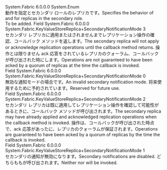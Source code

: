 <Type Name="KeyValueStoreReplica+SecondaryNotificationMode" FullName="System.Fabric.KeyValueStoreReplica+SecondaryNotificationMode">
  <TypeSignature Language="C#" Value="public enum KeyValueStoreReplica.SecondaryNotificationMode" />
  <TypeSignature Language="ILAsm" Value=".class nested public auto ansi sealed KeyValueStoreReplica/SecondaryNotificationMode extends System.Enum" />
  <TypeSignature Language="DocId" Value="T:System.Fabric.KeyValueStoreReplica.SecondaryNotificationMode" />
  <TypeSignature Language="VB.NET" Value="Public Enum KeyValueStoreReplica.SecondaryNotificationMode" />
  <TypeSignature Language="F#" Value="type KeyValueStoreReplica.SecondaryNotificationMode = " />
  <AssemblyInfo>
    <AssemblyName>System.Fabric</AssemblyName>
    <AssemblyVersion>6.0.0.0</AssemblyVersion>
  </AssemblyInfo>
  <Base>
    <BaseTypeName>System.Enum</BaseTypeName>
  </Base>
  <Docs>
    <summary>
      <para><span data-ttu-id="1cae9-101">動作を指定<see cref="M:System.Fabric.KeyValueStoreReplica.OnCopyComplete(System.Fabric.KeyValueStoreEnumerator)" />と<see cref="M:System.Fabric.KeyValueStoreReplica.OnReplicationOperation(System.Collections.Generic.IEnumerator{System.Fabric.KeyValueStoreNotification})" />セカンダリ ロールのレプリカです。</span><span class="sxs-lookup"><span data-stu-id="1cae9-101">Specifies the behavior of <see cref="M:System.Fabric.KeyValueStoreReplica.OnCopyComplete(System.Fabric.KeyValueStoreEnumerator)" /> and <see cref="M:System.Fabric.KeyValueStoreReplica.OnReplicationOperation(System.Collections.Generic.IEnumerator{System.Fabric.KeyValueStoreNotification})" /> for replicas in the secondary role.</span></span></para>
    </summary>
    <remarks>To be added.</remarks>
  </Docs>
  <Members>
    <Member MemberName="BlockSecondaryAck">
      <MemberSignature Language="C#" Value="BlockSecondaryAck" />
      <MemberSignature Language="ILAsm" Value=".field public static literal valuetype System.Fabric.KeyValueStoreReplica/SecondaryNotificationMode BlockSecondaryAck = int32(3)" />
      <MemberSignature Language="DocId" Value="F:System.Fabric.KeyValueStoreReplica.SecondaryNotificationMode.BlockSecondaryAck" />
      <MemberSignature Language="VB.NET" Value="BlockSecondaryAck" />
      <MemberSignature Language="F#" Value="BlockSecondaryAck = 3" Usage="System.Fabric.KeyValueStoreReplica.SecondaryNotificationMode.BlockSecondaryAck" />
      <MemberType>Field</MemberType>
      <AssemblyInfo>
        <AssemblyName>System.Fabric</AssemblyName>
        <AssemblyVersion>6.0.0.0</AssemblyVersion>
      </AssemblyInfo>
      <ReturnValue>
        <ReturnType>System.Fabric.KeyValueStoreReplica+SecondaryNotificationMode</ReturnType>
      </ReturnValue>
      <MemberValue>3</MemberValue>
      <Docs>
        <summary>
          <para><span data-ttu-id="1cae9-102">セカンダリ レプリカに適用またはされませんまでレプリケーション操作の確認、<see cref="M:System.Fabric.KeyValueStoreReplica.OnReplicationOperation(System.Collections.Generic.IEnumerator{System.Fabric.KeyValueStoreNotification})" />コールバック メソッドを返します。</span><span class="sxs-lookup"><span data-stu-id="1cae9-102">The secondary replica will not apply or acknowledge replication operations until the <see cref="M:System.Fabric.KeyValueStoreReplica.OnReplicationOperation(System.Collections.Generic.IEnumerator{System.Fabric.KeyValueStoreNotification})" /> callback method returns.</span></span> <span data-ttu-id="1cae9-103">操作とは限りません ack 応答をされているレプリカのクォーラム、コールバックが呼び出された時にします。</span><span class="sxs-lookup"><span data-stu-id="1cae9-103">Operations are not guaranteed to have been acked by a quorum of replicas at the time the callback is invoked.</span></span></para>
        </summary>
      </Docs>
    </Member>
    <Member MemberName="Invalid">
      <MemberSignature Language="C#" Value="Invalid" />
      <MemberSignature Language="ILAsm" Value=".field public static literal valuetype System.Fabric.KeyValueStoreReplica/SecondaryNotificationMode Invalid = int32(0)" />
      <MemberSignature Language="DocId" Value="F:System.Fabric.KeyValueStoreReplica.SecondaryNotificationMode.Invalid" />
      <MemberSignature Language="VB.NET" Value="Invalid" />
      <MemberSignature Language="F#" Value="Invalid = 0" Usage="System.Fabric.KeyValueStoreReplica.SecondaryNotificationMode.Invalid" />
      <MemberType>Field</MemberType>
      <AssemblyInfo>
        <AssemblyName>System.Fabric</AssemblyName>
        <AssemblyVersion>6.0.0.0</AssemblyVersion>
      </AssemblyInfo>
      <ReturnValue>
        <ReturnType>System.Fabric.KeyValueStoreReplica+SecondaryNotificationMode</ReturnType>
      </ReturnValue>
      <MemberValue>0</MemberValue>
      <Docs>
        <summary>
          <para><span data-ttu-id="1cae9-104">無効な通知モードの場合です。</span><span class="sxs-lookup"><span data-stu-id="1cae9-104">An invalid secondary notification mode.</span></span> <span data-ttu-id="1cae9-105">将来使用するために予約されています。</span><span class="sxs-lookup"><span data-stu-id="1cae9-105">Reserved for future use.</span></span></para>
        </summary>
      </Docs>
    </Member>
    <Member MemberName="NonBlockingQuorumAcked">
      <MemberSignature Language="C#" Value="NonBlockingQuorumAcked" />
      <MemberSignature Language="ILAsm" Value=".field public static literal valuetype System.Fabric.KeyValueStoreReplica/SecondaryNotificationMode NonBlockingQuorumAcked = int32(2)" />
      <MemberSignature Language="DocId" Value="F:System.Fabric.KeyValueStoreReplica.SecondaryNotificationMode.NonBlockingQuorumAcked" />
      <MemberSignature Language="VB.NET" Value="NonBlockingQuorumAcked" />
      <MemberSignature Language="F#" Value="NonBlockingQuorumAcked = 2" Usage="System.Fabric.KeyValueStoreReplica.SecondaryNotificationMode.NonBlockingQuorumAcked" />
      <MemberType>Field</MemberType>
      <AssemblyInfo>
        <AssemblyName>System.Fabric</AssemblyName>
        <AssemblyVersion>6.0.0.0</AssemblyVersion>
      </AssemblyInfo>
      <ReturnValue>
        <ReturnType>System.Fabric.KeyValueStoreReplica+SecondaryNotificationMode</ReturnType>
      </ReturnValue>
      <MemberValue>2</MemberValue>
      <Docs>
        <summary>
          <para><span data-ttu-id="1cae9-106">セカンダリ レプリカは既に適用してレプリケーション操作を確認して可能性があるときに、<see cref="M:System.Fabric.KeyValueStoreReplica.OnReplicationOperation(System.Collections.Generic.IEnumerator{System.Fabric.KeyValueStoreNotification})" />コールバック メソッドが呼び出されます。</span><span class="sxs-lookup"><span data-stu-id="1cae9-106">The secondary replica may have already applied and acknowledged replication operations when the <see cref="M:System.Fabric.KeyValueStoreReplica.OnReplicationOperation(System.Collections.Generic.IEnumerator{System.Fabric.KeyValueStoreNotification})" /> callback method is invoked.</span></span> <span data-ttu-id="1cae9-107">操作は、コールバックが呼び出された時点で、ack 応答があったに、レプリカのクォーラムが保証されます。</span><span class="sxs-lookup"><span data-stu-id="1cae9-107">Operations are guaranteed to have been acked by a quorum of replicas by the time the callback is invoked.</span></span></para>
        </summary>
      </Docs>
    </Member>
    <Member MemberName="None">
      <MemberSignature Language="C#" Value="None" />
      <MemberSignature Language="ILAsm" Value=".field public static literal valuetype System.Fabric.KeyValueStoreReplica/SecondaryNotificationMode None = int32(1)" />
      <MemberSignature Language="DocId" Value="F:System.Fabric.KeyValueStoreReplica.SecondaryNotificationMode.None" />
      <MemberSignature Language="VB.NET" Value="None" />
      <MemberSignature Language="F#" Value="None = 1" Usage="System.Fabric.KeyValueStoreReplica.SecondaryNotificationMode.None" />
      <MemberType>Field</MemberType>
      <AssemblyInfo>
        <AssemblyName>System.Fabric</AssemblyName>
        <AssemblyVersion>6.0.0.0</AssemblyVersion>
      </AssemblyInfo>
      <ReturnValue>
        <ReturnType>System.Fabric.KeyValueStoreReplica+SecondaryNotificationMode</ReturnType>
      </ReturnValue>
      <MemberValue>1</MemberValue>
      <Docs>
        <summary>
          <para><span data-ttu-id="1cae9-108">セカンダリの通知が無効になります。</span><span class="sxs-lookup"><span data-stu-id="1cae9-108">Secondary notifications are disabled.</span></span> <span data-ttu-id="1cae9-109">どちらも<see cref="M:System.Fabric.KeyValueStoreReplica.OnCopyComplete(System.Fabric.KeyValueStoreEnumerator)" />も<see cref="M:System.Fabric.KeyValueStoreReplica.OnReplicationOperation(System.Collections.Generic.IEnumerator{System.Fabric.KeyValueStoreNotification})" />が呼び出されます。</span><span class="sxs-lookup"><span data-stu-id="1cae9-109">Neither <see cref="M:System.Fabric.KeyValueStoreReplica.OnCopyComplete(System.Fabric.KeyValueStoreEnumerator)" /> nor <see cref="M:System.Fabric.KeyValueStoreReplica.OnReplicationOperation(System.Collections.Generic.IEnumerator{System.Fabric.KeyValueStoreNotification})" /> will be invoked.</span></span></para>
        </summary>
      </Docs>
    </Member>
  </Members>
</Type>